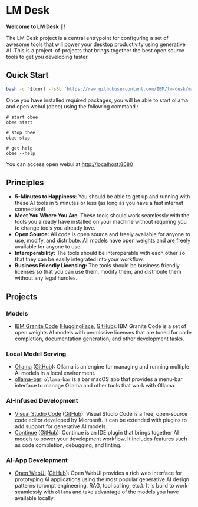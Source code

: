 # LM Desk

**Welcome to LM Desk 👋!**

The LM Desk project is a central entrypoint for configuring a set of awesome tools that will power your desktop productivity using generative AI. This is a project-of-projects that brings together the best open source tools to get you developing faster.

## Quick Start

```sh
bash -c "$(curl -fsSL 'https://raw.githubusercontent.com/IBM/lm-desk/main/get-lm-desk.sh')"
```

Once you have installed required packages, you will be able to start ollama and open webui (obee) using the following command :

```
# start obee
obee start

# stop obee
obee stop

# get help
obee --help
```

You can access open webui at <http://localhost:8080>

## Principles

- **5-Minutes to Happiness**: You should be able to get up and running with these AI tools in 5 minutes or less (as long as you have a fast internet connection!)
- **Meet You Where You Are**: These tools should work seamlessly with the tools you already have installed on your machine without requiring you to change tools you already love.
- **Open Source:** All code is open source and freely available for anyone to use, modify, and distribute. All models have open weights and are freely available for anyone to use.
- **Interoperability:** The tools should be interoperable with each other so that they can be easily integrated into your workflow.
- **Business Friendly Licensing:** The tools should be business friendly licenses so that you can use them, modify them, and distribute them without any legal hurdles.

## Projects

### Models

- [IBM Granite Code](https://github.com/ibm-granite) ([HuggingFace](https://huggingface.co/collections/ibm-granite/granite-code-models-6624c5cec322e4c148c8b330), [GitHub](https://github.com/ibm-granite)): IBM Granite Code is a set of open weights AI models with permissive licenses that are tuned for code completion, documentation generation, and other development tasks.

### Local Model Serving

- [Ollama](https://ollama.com/) ([GitHub](https://github.com/ollama/ollama)): Ollama is an engine for managing and running multiple AI models in a local environment.
- [ollama-bar](https://github.com/IBM/ollama-bar): `ollama-bar` is a bar macOS app that provides a menu-bar interface to manage Ollama and other tools that work with Ollama.

### AI-Infused Development

- [Visual Studio Code](https://code.visualstudio.com/) ([GitHub](https://github.com/microsoft/vscode)): Visual Studio Code is a free, open-source code editor developed by Microsoft. It can be extended with plugins to add support for generative AI models.
- [Continue](https://www.continue.dev/) ([GitHub](https://github.com/continuedev/continue)): Continue is an IDE plugin that brings together AI models to power your development workflow. It includes features such as code completion, debugging, and linting.

### AI-App Development

- [Open WebUI](https://openwebui.com/) ([GitHub](https://github.com/open-webui/open-webui)): Open WebUI provides a rich web interface for prototyping AI applications using the most popular generative AI design patterns (prompt engineering, RAG, tool calling, etc.). It is build to work seamlessly with `ollama` and take advantage of the models you have available locally.

